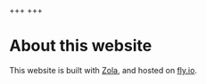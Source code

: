 +++
+++
# About this website

This website is built with [Zola](https://getzola.org), and hosted on [fly.io](https://fly.io).
